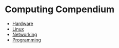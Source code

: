 # Computing Compendium

  * [Hardware](hardware)
  * [Linux](linux)
  * [Networking](networking)
  * [Programming](programming)
